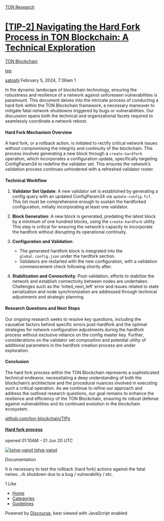 [TON Research](/)

# [\[TIP-2\] Navigating the Hard Fork Process in TON Blockchain: A Technical Exploration](/t/tip-2-navigating-the-hard-fork-process-in-ton-blockchain-a-technical-exploration/261)

[TON Blockchain](/c/ton-blockchain/17) 

[tep](https://tonresear.ch/tag/tep)

    

[satoshi](https://tonresear.ch/u/satoshi)  February 5, 2024, 7:36am  1

In the dynamic landscape of blockchain technology, ensuring the robustness and resilience of a network against unforeseen vulnerabilities is paramount. This document delves into the intricate process of conducting a hard fork within the TON Blockchain framework, a necessary maneuver to mitigate fatal network shutdowns triggered by bugs or vulnerabilities. Our discussion spans both the technical and organizational facets required to seamlessly coordinate a network reboot.

#### [](#hard-fork-mechanism-overview-1)Hard Fork Mechanism Overview

A hard fork, or a rollback action, is initiated to rectify critical network issues without compromising the integrity and continuity of the blockchain. This process involves generating a new block through a `create-hardfork` operation, which incorporates a configuration update, specifically targeting ConfigParam34 to redefine the validator set. This ensures the network’s validation process continues unhindered with a refreshed validator roster.

#### [](#technical-workflow-2)Technical Workflow

1.  **Validator Set Update**: A new validator set is established by generating a config query with an updated ConfigParam34 via `update-config.fif`. This list must be comprehensive enough to sustain the hardforked configuration, initially incorporating at least one validator.
    
2.  **Block Generation**: A new block is generated, predating the latest block by a minimum of one hundred blocks, using the `create-hardfork` utility. This step is critical for ensuring the network’s capacity to incorporate the hardfork without disrupting its operational continuity.
    
3.  **Configuration and Validation**:
    
    *   The generated hardfork block is integrated into the `global.config.json` under the hardfork section.
    *   Validators are restarted with the new configuration, with a validation commencement check following shortly after.
4.  **Stabilization and Connectivity**: Post-validation, efforts to stabilize the network and establish connectivity between nodes are undertaken. Challenges such as the ‘inited\_next\_left’ error and issues related to state serialization and node synchronization are addressed through technical adjustments and strategic planning.
    

#### [](#research-questions-and-next-steps-3)Research Questions and Next Steps

Our ongoing research seeks to resolve key questions, including the causative factors behind specific errors post-hardfork and the optimal strategies for network configuration adjustments during the hardfork process without exclusive reliance on the config master key. Further, considerations on the validator set composition and potential utility of additional parameters in the hardfork creation process are under exploration.

#### [](#conclusion-4)Conclusion

The hard fork process within the TON Blockchain represents a sophisticated technical endeavor, necessitating a deep understanding of both the blockchain’s architecture and the procedural nuances involved in executing such a critical operation. As we continue to refine our approach and address the outlined research questions, our goal remains to enhance the resilience and efficiency of the TON Blockchain, ensuring its robust defense against vulnerabilities and its continued evolution in the blockchain ecosystem.

[github.com/ton-blockchain/TIPs](https://github.com/ton-blockchain/TIPs/issues/2)

#### [Hard fork process](https://github.com/ton-blockchain/TIPs/issues/2)

opened 01:10AM - 01 Jun 20 UTC

 [![tolya-yanot](https://tonresear.ch/uploads/default/original/1X/7f7ed48689429b99531e30f35d7a31ef5fdbf414.jpeg) tolya-yanot](https://github.com/tolya-yanot)

Documentation

It is necessary to test the rollback (hard fork) actions against the fatal netwo…rk shutdown due to a bug / vulnerability / etc.

  1 Like

*   [Home](/)
*   [Categories](/categories)
*   [Guidelines](/guidelines)

Powered by [Discourse](https://www.discourse.org), best viewed with JavaScript enabled